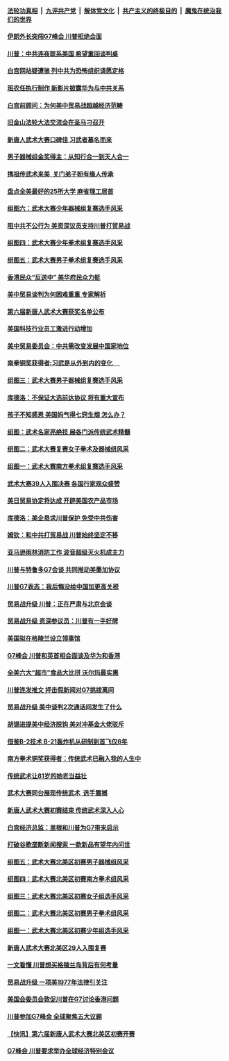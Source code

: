 ####  [法轮功真相](../../../../basic/blob/master/README.md?t=08261013) &nbsp;|&nbsp; [九评共产党](../../../../9ping.md/blob/master/README.md?t=08261013) &nbsp;|&nbsp; [解体党文化](../../../../jtdwh.md/blob/master/README.md?t=08261013)  &nbsp;|&nbsp; [共产主义的终极目的](../../../../gczydzjmd.md/blob/master/README.md?t=08261013) &nbsp;|&nbsp; [魔鬼在统治我们的世界](../../../../mgztzwmdsj.md/blob/master/README.md?t=08261013) 

#### [伊朗外长突闯G7峰会 川普拒绝会面](../pages/nsc412/n11478406.md?t=08261013) 

#### [川普：中共连夜联系美国 希望重回谈判桌](../pages/nsc412/n11478248.md?t=08261013) 

#### [白宫网站疑遭骇 列中共为恐怖组织请愿定格](../pages/nsc412/n11478189.md?t=08261013) 

#### [班农任执行制作 新影片披露华为与中共关系](../pages/nsc412/n11477765.md?t=08261013) 

#### [白宫前顾问：为何美中贸易战超越经济范畴](../pages/nsc412/n11475857.md?t=08261013) 

#### [旧金山法轮大法交流会在圣马刁召开](../pages/nsc412/n11477918.md?t=08261013) 

#### [新唐人武术大赛口碑佳 习武者慕名而来](../pages/nsc412/n11476570.md?t=08261013) 

#### [男子器械组金奖得主：从知行合一到天人合一](../pages/nsc412/n11477766.md?t=08261013) 

#### [携祖传武术来美  关门弟子盼有缘人传承](../pages/nsc412/n11475935.md?t=08261013) 

#### [盘点全美最好的25所大学 麻省理工居首](../pages/nsc412/n11467072.md?t=08261013) 

#### [组图六：武术大赛少年器械组复赛选手风采](../pages/nsc412/n11477584.md?t=08261013) 

#### [阻中共不公行为 美资深议员支持川普打贸易战](../pages/nsc412/n11477437.md?t=08261013) 

#### [组图四：武术大赛少年拳术组复赛选手风采](../pages/nsc412/n11477441.md?t=08261013) 

#### [组图五：武术大赛男子拳术组复赛选手风采](../pages/nsc412/n11477543.md?t=08261013) 

#### [香港民众“反送中” 美华府民众力挺](../pages/nsc412/n11477193.md?t=08261013) 

#### [美中贸易谈判为何困难重重 专家解析](../pages/nsc412/n11477056.md?t=08261013) 

#### [第六届新唐人武术大赛获奖名单公布](../pages/nsc412/n11477407.md?t=08261013) 

#### [美国科技行业员工激进行动增加](../pages/nsc412/n11477184.md?t=08261013) 

#### [美中贸易委员会：中共需改变发展中国家地位](../pages/nsc412/n11476835.md?t=08261013) 

#### [南拳铜奖获得者:习武是从外到内的变化 　](../pages/nsc412/n11476933.md?t=08261013) 

#### [组图三：武术大赛男子器械组复赛选手风采](../pages/nsc412/n11476830.md?t=08261013) 

#### [库德洛：不保证大选前达协议 将有重大宣布](../pages/nsc412/n11477108.md?t=08261013) 

#### [孩子不知感恩 美国妈气得七窍生烟 怎么办？](../pages/nsc412/n11476882.md?t=08261013) 

#### [组图：武术名家亮绝技 展各门派传统武术精髓](../pages/nsc412/n11474419.md?t=08261013) 

#### [组图二：武术大赛复赛女子拳术及器械组风采](../pages/nsc412/n11477045.md?t=08261013) 

#### [组图一：武术大赛南方拳术组复赛选手风采](../pages/nsc412/n11476932.md?t=08261013) 

#### [武术大赛39人入围决赛 各国行家观众盛赞](../pages/nsc412/n11476787.md?t=08261013) 

#### [美日贸易协定将达成 开辟美国农产品市场](../pages/nsc412/n11476784.md?t=08261013) 

#### [库德洛：美企恳求川普保护 免受中共伤害](../pages/nsc412/n11476885.md?t=08261013) 

#### [姆钦：和中共打贸易战 川普始终坚定不移](../pages/nsc412/n11476865.md?t=08261013) 

#### [亚马逊雨林消防工作 波音超级灭火机成主力](../pages/nsc412/n11476775.md?t=08261013) 

#### [川普与特鲁多G7会谈 共同推动美墨加协议](../pages/nsc412/n11476736.md?t=08261013) 

#### [川普G7表态：我后悔没给中国加更高关税](../pages/nsc412/n11476692.md?t=08261013) 

#### [贸易战升级 川普：正在严肃与北京会谈](../pages/nsc412/n11476661.md?t=08261013) 

#### [贸易战升级 资深参议员：川普有一手好牌](../pages/nsc412/n11475569.md?t=08261013) 

#### [美国拟在格陵兰设立领事馆](../pages/nsc412/n11476334.md?t=08261013) 

#### [G7峰会 川普和英首相会面谈及华为和香港](../pages/nsc412/n11476469.md?t=08261013) 

#### [全美六大“超市”食品大比拼 沃尔玛最实惠](../pages/nsc412/n11464666.md?t=08261013) 

#### [川普连发推文 抨击假新闻对G7挑拨离间](../pages/nsc412/n11476191.md?t=08261013) 

#### [贸易战升级 美中谈判2次通话间发生了什么](../pages/nsc412/n11475313.md?t=08261013) 

#### [胡锡进提美中经济脱钩 美对冲基金大佬驳斥](../pages/nsc412/n11476003.md?t=08261013) 

#### [借鉴B-2技术 B-21轰炸机从研制到首飞仅6年](../pages/nsc412/n11474211.md?t=08261013) 

#### [南方拳术铜奖获得者：传统武术已融入我的人生中](../pages/nsc412/n11475467.md?t=08261013) 

#### [传统武术让81岁的她老当益壮](../pages/nsc412/n11475709.md?t=08261013) 

#### [武术大赛同台展现传统武术  选手震撼](../pages/nsc412/n11475564.md?t=08261013) 

#### [新唐人武术大赛初赛结束 传统武术深入人心](../pages/nsc412/n11475649.md?t=08261013) 

#### [白宫经济总监：里根和川普为G7带来启示](../pages/nsc412/n11475510.md?t=08261013) 

#### [打破谷歌垄断新闻搜索 一款新品有望年内问世](../pages/nsc412/n11475641.md?t=08261013) 

#### [组图五：武术大赛北美区初赛男子器械组风采](../pages/nsc412/n11475566.md?t=08261013) 

#### [组图四：武术大赛北美区初赛南方拳术组风采](../pages/nsc412/n11475535.md?t=08261013) 

#### [组图三：武术大赛北美区初赛女子组选手风采](../pages/nsc412/n11475495.md?t=08261013) 

#### [组图二：武术大赛北美区初赛男子拳术组风采](../pages/nsc412/n11475428.md?t=08261013) 

#### [组图一：武术大赛北美区初赛少年组选手风采](../pages/nsc412/n11475277.md?t=08261013) 

#### [新唐人武术大赛北美区29人入围复赛](../pages/nsc412/n11475235.md?t=08261013) 

#### [一文看懂 川普想买格陵兰岛背后有何考量](../pages/nsc412/n11474650.md?t=08261013) 

#### [贸易战升级 一项美1977年法律引关注](../pages/nsc412/n11475339.md?t=08261013) 

#### [美国会委员会敦促川普在G7讨论香港问题](../pages/nsc412/n11475275.md?t=08261013) 

#### [川普参加G7峰会 全球聚焦五大议题](../pages/nsc412/n11475054.md?t=08261013) 

#### [【快讯】第六届新唐人武术大赛北美区初赛开赛](../pages/nsc412/n11474944.md?t=08261013) 

#### [G7峰会 川普要求举办全球经济特别会议](../pages/nsc412/n11474880.md?t=08261013) 

